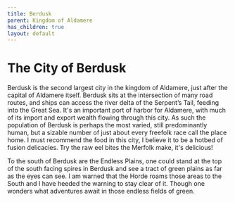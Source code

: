 ```yaml
---
title: Berdusk
parent: Kingdom of Aldamere
has_children: true
layout: default
---
```


# The City of Berdusk

Berdusk is the second largest city in the kingdom of Aldamere, just after the capital of Aldamere itself. Berdusk sits at the intersection of many road routes, and ships can access the river delta of the Serpent’s Tail, feeding into the Great Sea. It's an important port of harbor for Aldamere, with much of its import and export wealth flowing through this city. As such the population of Berdusk is perhaps the most varied, still predominantly human, but a sizable number of just about every freefolk race call the place home. I must recommend the food in this city, I believe it to be a hotbed of fusion delicacies. Try the raw eel bites the Merfolk make, it's delicious!

To the south of Berdusk are the Endless Plains, one could stand at the top of the south facing spires in Berdusk and see a tract of green plains as far as the eyes can see. I am warned that the Horde roams those areas to the South and I have heeded the warning to stay clear of it. Though one wonders what adventures await in those endless fields of green.
